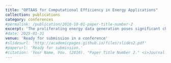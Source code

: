 ```yaml
---
title: "OPTAAS for Computational Efficiency in Energy Applications"
collection: publications
category: conferences
#permalink: /publication/2010-10-01-paper-title-number-2
excerpt: 'The proliferating energy data generation poses significant challenges across various energy applications. This study focuses on one such energy application: cost-optimization of single households. Households with limited computing capacity need an online decision-making process to efficiently utilize their renewable resources and effectively manage their energy data. This paper presents OPTAAS (Optimization as a Service), a framework designed to implement online decision-making for households to resolve optimization problems efficiently and in a timely manner.'
#date: 2025-01-31
venue: 'Ready for submission in a conference'
#slidesurl: 'http://academicpages.github.io/files/slides2.pdf'
#paperurl: 'Ready for submission.'
#citation: 'Your Name, You. (2010). "Paper Title Number 2." <i>Journal 1</i>. 1(2).'
---
```

